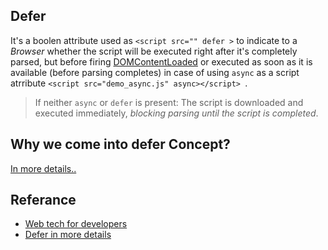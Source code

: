 ## Defer

It's a boolen attribute used as `<script src="" defer >` to indicate to a <em>Browser</em> whether the script will be executed right after it's completely parsed, but before firing [DOMContentLoaded](https://developer.mozilla.org/en-US/docs/Web/API/Window/DOMContentLoaded_event) or executed as soon as it is available (before parsing completes) in case of using `async` as a script atrribute `<script src="demo_async.js" async></script>
`.

> If neither `async` or `defer` is present: The script is downloaded and executed immediately, *blocking parsing until the script is completed*.



## Why we come into defer Concept?

[In more details..](https://www.educba.com/javascript-defer/)

## Referance 

- [Web tech for developers](https://developer.mozilla.org/en-US/docs/Web/HTML/Element/script)
- [Defer in more details](https://www.educba.com/javascript-defer/)